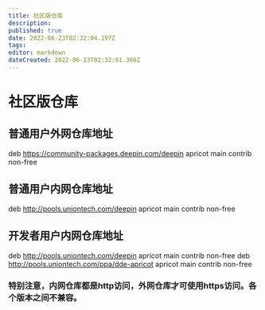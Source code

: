 ```yaml
---
title: 社区版仓库
description: 
published: true
date: 2022-06-23T02:32:04.197Z
tags: 
editor: markdown
dateCreated: 2022-06-23T02:32:01.360Z
---
```


# 社区版仓库
## 普通用户外网仓库地址
deb https://community-packages.deepin.com/deepin apricot main contrib non-free
## 普通用户内网仓库地址
deb http://pools.uniontech.com/deepin apricot main contrib non-free
## 开发者用户内网仓库地址
deb http://pools.uniontech.com/deepin apricot main contrib non-free
deb http://pools.uniontech.com/ppa/dde-apricot apricot main contrib non-free

### 特别注意，内网仓库都是http访问，外网仓库才可使用https访问。各个版本之间不兼容。
